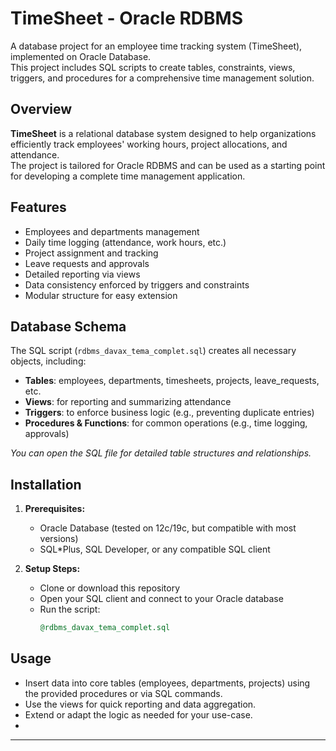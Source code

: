 # TimeSheet - Oracle RDBMS

A database project for an employee time tracking system (TimeSheet), implemented on Oracle Database.  
This project includes SQL scripts to create tables, constraints, views, triggers, and procedures for a comprehensive time management solution.

## Overview

**TimeSheet** is a relational database system designed to help organizations efficiently track employees' working hours, project allocations, and attendance.  
The project is tailored for Oracle RDBMS and can be used as a starting point for developing a complete time management application.

## Features

- Employees and departments management
- Daily time logging (attendance, work hours, etc.)
- Project assignment and tracking
- Leave requests and approvals
- Detailed reporting via views
- Data consistency enforced by triggers and constraints
- Modular structure for easy extension

## Database Schema

The SQL script (`rdbms_davax_tema_complet.sql`) creates all necessary objects, including:

- **Tables**: employees, departments, timesheets, projects, leave_requests, etc.
- **Views**: for reporting and summarizing attendance
- **Triggers**: to enforce business logic (e.g., preventing duplicate entries)
- **Procedures & Functions**: for common operations (e.g., time logging, approvals)

*You can open the SQL file for detailed table structures and relationships.*

## Installation

1. **Prerequisites:**
   - Oracle Database (tested on 12c/19c, but compatible with most versions)
   - SQL*Plus, SQL Developer, or any compatible SQL client

2. **Setup Steps:**
   - Clone or download this repository
   - Open your SQL client and connect to your Oracle database
   - Run the script:
     ```sql
     @rdbms_davax_tema_complet.sql
     ```

## Usage

- Insert data into core tables (employees, departments, projects) using the provided procedures or via SQL commands.
- Use the views for quick reporting and data aggregation.
- Extend or adapt the logic as needed for your use-case.
- 
---
